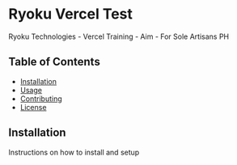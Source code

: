 # Ryoku Vercel Test

Ryoku Technologies - Vercel Training - Aim - For Sole Artisans PH

## Table of Contents

- [Installation](#installation)
- [Usage](#usage)
- [Contributing](#contributing)
- [License](#license)

## Installation

Instructions on how to install and setup
